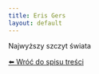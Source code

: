 ```yaml
---
title: Eris Gers
layout: default
---
```


Najwyższy szczyt świata

[⬅️ Wróć do spisu treści](../semid.md)